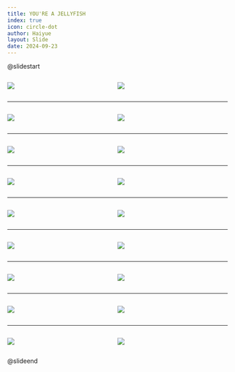 ```yaml
---
title: YOU'RE A JELLYFISH
index: true
icon: circle-dot
author: Haiyue
layout: Slide
date: 2024-09-23
---
```

 
@slidestart

<div style="display:flex">
<div style="flex:1">

![](/reading/english/Level-O/YOU'RE%20A%20JELLYFISH/001.webp)
</div>
<div style="flex:1">

![](/reading/english/Level-O/YOU'RE%20A%20JELLYFISH/002.webp)
</div>
</div>

---

<div style="display:flex">
<div style="flex:1">

![](/reading/english/Level-O/YOU'RE%20A%20JELLYFISH/003.webp)
</div>
<div style="flex:1">

![](/reading/english/Level-O/YOU'RE%20A%20JELLYFISH/004.webp)
</div>
</div>

---

<div style="display:flex">
<div style="flex:1">

![](/reading/english/Level-O/YOU'RE%20A%20JELLYFISH/005.webp)
</div>
<div style="flex:1">

![](/reading/english/Level-O/YOU'RE%20A%20JELLYFISH/006.webp)
</div>
</div>

---

<div style="display:flex">
<div style="flex:1">

![](/reading/english/Level-O/YOU'RE%20A%20JELLYFISH/007.webp)
</div>
<div style="flex:1">

![](/reading/english/Level-O/YOU'RE%20A%20JELLYFISH/008.webp)
</div>
</div>

---

<div style="display:flex">
<div style="flex:1">

![](/reading/english/Level-O/YOU'RE%20A%20JELLYFISH/009.webp)
</div>
<div style="flex:1">

![](/reading/english/Level-O/YOU'RE%20A%20JELLYFISH/010.webp)
</div>
</div>

---

<div style="display:flex">
<div style="flex:1">

![](/reading/english/Level-O/YOU'RE%20A%20JELLYFISH/011.webp)
</div>
<div style="flex:1">

![](/reading/english/Level-O/YOU'RE%20A%20JELLYFISH/012.webp)
</div>
</div>

---

<div style="display:flex">
<div style="flex:1">

![](/reading/english/Level-O/YOU'RE%20A%20JELLYFISH/013.webp)
</div>
<div style="flex:1">

![](/reading/english/Level-O/YOU'RE%20A%20JELLYFISH/014.webp)
</div>
</div>

---

<div style="display:flex">
<div style="flex:1">

![](/reading/english/Level-O/YOU'RE%20A%20JELLYFISH/015.webp)
</div>
<div style="flex:1">

![](/reading/english/Level-O/YOU'RE%20A%20JELLYFISH/016.webp)
</div>
</div>

---

<div style="display:flex">
<div style="flex:1">

![](/reading/english/Level-O/YOU'RE%20A%20JELLYFISH/017.webp)
</div>
<div style="flex:1">

![](/reading/english/Level-O/YOU'RE%20A%20JELLYFISH/018.webp)
</div>
</div>

@slideend